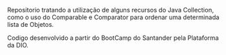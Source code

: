 Repositorio tratando a utilização de alguns recursos do Java Collection, como o uso do Comparable e Comparator para ordenar uma determinada lista de Objetos. 

Codigo desenvolvido a partir do BootCamp do Santander pela Plataforma da DIO.
